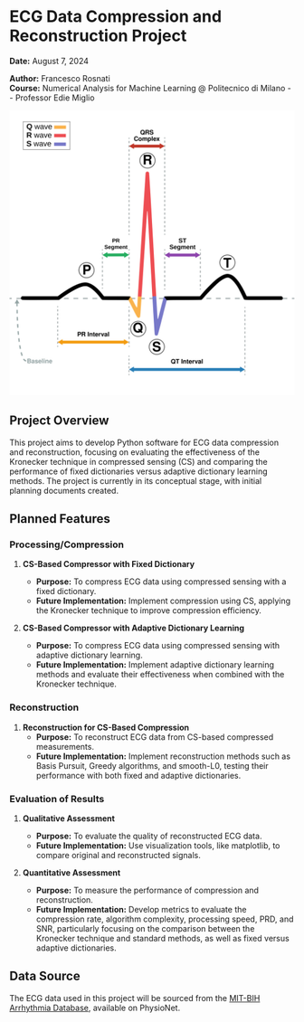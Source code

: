 # ECG Data Compression and Reconstruction Project

__Date:__ August 7, 2024

__Author:__ Francesco Rosnati  
__Course:__ Numerical Analysis for Machine Learning @ Politecnico di Milano -- Professor Edie Miglio

<div style="text-align: center;">
    <img src="./.img/ECG_wave.jpg" alt="ECG graph" width="600">
</div>

## Project Overview

This project aims to develop Python software for ECG data compression and reconstruction, focusing on evaluating the effectiveness of the Kronecker technique in compressed sensing (CS) and comparing the performance of fixed dictionaries versus adaptive dictionary learning methods. The project is currently in its conceptual stage, with initial planning documents created.

## Planned Features

### Processing/Compression

1. __CS-Based Compressor with Fixed Dictionary__
   - __Purpose:__ To compress ECG data using compressed sensing with a fixed dictionary.
   - __Future Implementation:__ Implement compression using CS, applying the Kronecker technique to improve compression efficiency.

2. __CS-Based Compressor with Adaptive Dictionary Learning__
   - __Purpose:__ To compress ECG data using compressed sensing with adaptive dictionary learning.
   - __Future Implementation:__ Implement adaptive dictionary learning methods and evaluate their effectiveness when combined with the Kronecker technique.

### Reconstruction

1. __Reconstruction for CS-Based Compression__
   - __Purpose:__ To reconstruct ECG data from CS-based compressed measurements.
   - __Future Implementation:__ Implement reconstruction methods such as Basis Pursuit, Greedy algorithms, and smooth-L0, testing their performance with both fixed and adaptive dictionaries.

### Evaluation of Results

1. __Qualitative Assessment__
   - __Purpose:__ To evaluate the quality of reconstructed ECG data.
   - __Future Implementation:__ Use visualization tools, like matplotlib, to compare original and reconstructed signals.

2. __Quantitative Assessment__
   - __Purpose:__ To measure the performance of compression and reconstruction.
   - __Future Implementation:__ Develop metrics to evaluate the compression rate, algorithm complexity, processing speed, PRD, and SNR, particularly focusing on the comparison between the Kronecker technique and standard methods, as well as fixed versus adaptive dictionaries.

## Data Source

The ECG data used in this project will be sourced from the [MIT-BIH Arrhythmia Database](https://physionet.org/content/mitdb/1.0.0/), available on PhysioNet.
